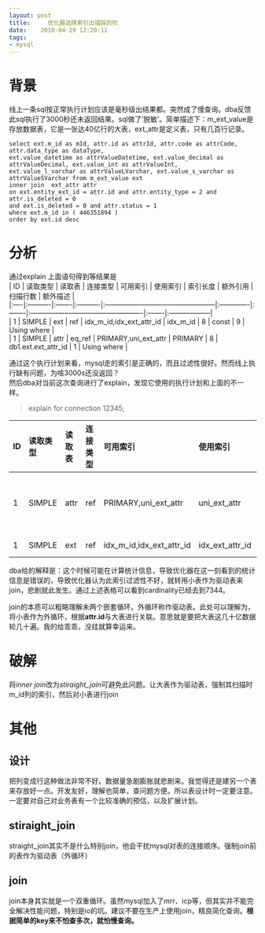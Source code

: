 ```yaml
---
layout: post
title:     优化器选择索引出错踩的坑
date:    2018-04-29 12:20:11
tags:
- mysql
---
```


<h1 id="h1-u80CCu666F"><a name="背景" class="reference-link"></a><span class="header-link octicon octicon-link"></span>背景</h1><p>线上一条sql按正常执行计划应该是毫秒级出结果都。突然成了慢查询。dba反馈此sql执行了3000秒还未返回结果。sql做了‘脱敏’。简单描述下：m_ext_value是存放数据表，它是一张达40亿行的大表，ext_attr是定义表，只有几百行记录。</p>
<pre><code class="lang-sql">select ext.m_id as mId, attr.id as attrId, attr.code as attrCode, attr.data_type as dataType,
ext.value_datetime as attrValueDatetime, ext.value_decimal as attrValueDecimal, ext.value_int as attrValueInt, 
ext.value_l_varchar as attrValueLVarchar, ext.value_s_varchar as attrValueSVarchar from m_ext_value ext
inner join  ext_attr attr
on ext.entity_ext_id = attr.id and attr.entity_type = 2 and attr.is_deleted = 0 
and ext.is_deleted = 0 and attr.status = 1 
where ext.m_id in ( 446351894 ) 
order by ext.id desc
</code></pre>
<h1 id="h1-u5206u6790"><a name="分析" class="reference-link"></a><span class="header-link octicon octicon-link"></span>分析</h1><p>通过explain 上面语句得到等结果是<br>| ID | 读取类型   | 读取表  | 连接类型   | 可用索引                            | 使用索引     | 索引长度 | 额外引用                             | 扫描行数 | 额外描述        |<br>|:—-|:———-|:——-|:———-|:————————————————|:————-|:——-|:————————————————-|:——-|:——————|<br>| 1  | SIMPLE | ext  | ref    | idx_m_id,idx_ext_attr_id | idx_m_id | 8    | const                            | 9    | Using where |<br>| 1  | SIMPLE | attr | eq_ref | PRIMARY,uni_ext_attr     | PRIMARY  | 8    | db1.ext.ext_attr_id | 1    | Using where |
<p>通过这个执行计划来看，mysql走的索引是正确的，而且过滤性很好。然而线上执行缺有问题，为啥3000s还没返回？<br>然后dba对当前这次查询进行了explain，发现它使用的执行计划和上面的不一样。
<blockquote>
<p>explain for connection 12345;</p>
</blockquote>
<table>
<thead>
<tr>
<th style="text-align:left">ID</th>
<th style="text-align:left">读取类型</th>
<th style="text-align:left">读取表</th>
<th style="text-align:left">连接类型</th>
<th style="text-align:left">可用索引</th>
<th style="text-align:left">使用索引</th>
<th style="text-align:left">索引长度</th>
<th style="text-align:left">额外引用</th>
<th style="text-align:left">扫描行数</th>
<th style="text-align:left">额外描述</th>
</tr>
</thead>
<tbody>
<tr>
<td style="text-align:left">1</td>
<td style="text-align:left">SIMPLE</td>
<td style="text-align:left">attr</td>
<td style="text-align:left">ref</td>
<td style="text-align:left">PRIMARY,uni_ext_attr</td>
<td style="text-align:left">uni_ext_attr</td>
<td style="text-align:left">1</td>
<td style="text-align:left">const</td>
<td style="text-align:left">44</td>
<td style="text-align:left">Using where; Using temporary; Using filesort</td>
</tr>
<tr>
<td style="text-align:left">1</td>
<td style="text-align:left">SIMPLE</td>
<td style="text-align:left">ext</td>
<td style="text-align:left">ref</td>
<td style="text-align:left">idx_m_id,idx_ext_attr_id</td>
<td style="text-align:left">idx_ext_attr_id</td>
<td style="text-align:left">8</td>
<td style="text-align:left">db1.ext.id</td>
<td style="text-align:left">7344</td>
<td style="text-align:left">Using where</td>
</tr>
</tbody>
</table>
<p>dba给的解释是：这个时候可能在计算统计信息，导致优化器在这一刻看到的统计信息是错误的，导致优化器认为此索引过滤性不好，就转用小表作为驱动表来join，悲剧就此发生。通过上述表格可以看到cardinality已经去到7344。</p>
<p>join的本质可以粗略理解未两个嵌套循环。外循环称作驱动表。此处可以理解为，将小表作为外循环，根据<strong>attr.id</strong>与大表进行关联。意思就是要把大表这几十亿数据轮几十遍。我的给乖乖，没挂就算幸运来。</p>
<h1 id="h1-u7834u89E3"><a name="破解" class="reference-link"></a><span class="header-link octicon octicon-link"></span>破解</h1><p>将<em>inner join</em>改为<em>stiraight_join</em>可避免此问题。让大表作为驱动表，强制其扫描时m_id列的索引，然后对小表进行join</p>
<h1 id="h1-u5176u4ED6"><a name="其他" class="reference-link"></a><span class="header-link octicon octicon-link"></span>其他</h1><h2 id="h2-u8BBEu8BA1"><a name="设计" class="reference-link"></a><span class="header-link octicon octicon-link"></span>设计</h2><p>把列变成行这种做法非常不好。数据量急剧膨胀就悲剧来。我觉得还是建另一个表来存放好一点。开发友好，理解也简单，查问题方便。所以表设计时一定要注意。一定要对自己对业务表有一个比较准确的预估，以及扩展计划。</p>
<h2 id="h2-stiraight_join"><a name="stiraight_join" class="reference-link"></a><span class="header-link octicon octicon-link"></span>stiraight_join</h2><p>straight_join其实不是什么特别join，他会干扰mysql对表的连接顺序。强制join前的表作为驱动表（外循环）</p>
<h2 id="h2-join"><a name="join" class="reference-link"></a><span class="header-link octicon octicon-link"></span>join</h2><p>join本身其实就是一个双重循环。虽然mysql加入了mrr、icp等，但其实并不能完全解决性能问题，特别是io的坑。建议不要在生产上使用join，精良简化查询。<strong>根据简单的key来不怕查多次，就怕慢查询。</strong></p>
